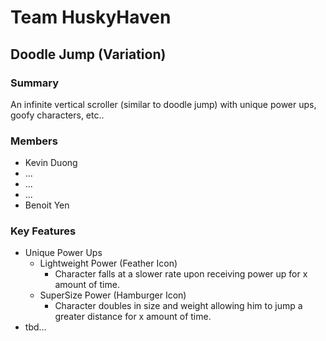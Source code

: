 # Team HuskyHaven

<h2>Doodle Jump (Variation)</h2>

<h3>Summary</h3>
<p>An infinite vertical scroller (similar to doodle jump) with unique power ups, goofy characters, etc..</p>

<h3>Members</h3>
<ul>
  <li>Kevin Duong</li>
  <li>...</li>
  <li>...</li>
  <li>...</li>
  <li>Benoit Yen</li>
</ul>

<h3>Key Features</h3>
<ul>
  <li>
    Unique Power Ups
    <ul>
      <li>
        Lightweight Power (Feather Icon)
        <ul><li>Character falls at a slower rate upon receiving power up for x amount of time.</li></ul>
      </li>
       <li>
        SuperSize Power (Hamburger Icon)
        <ul><li>Character doubles in size and weight allowing him to jump a greater distance for x amount of time.</li></ul>
      </li>
     </ul>
  </li>
  
  <li>tbd...</li>
 </ul>
